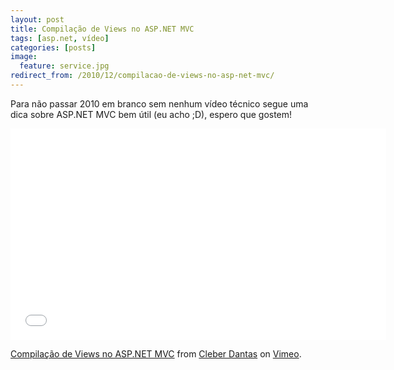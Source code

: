 ```yaml
---
layout: post
title: Compilação de Views no ASP.NET MVC
tags: [asp.net, vídeo]
categories: [posts]
image:
  feature: service.jpg
redirect_from: /2010/12/compilacao-de-views-no-asp-net-mvc/
---
```

Para não passar 2010 em branco sem nenhum vídeo técnico segue uma dica sobre ASP.NET MVC bem útil (eu acho ;D), espero que gostem!

<p><iframe src="//player.vimeo.com/video/18309975?title=0&amp;byline=0&amp;portrait=0" frameborder="0" width="601" height="338"></iframe></p>
<p><a href="//vimeo.com/18309975">Compilação de Views no ASP.NET MVC</a> from <a href="//vimeo.com/cleberdantas">Cleber Dantas</a> on <a href="http://vimeo.com">Vimeo</a>.</p>